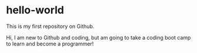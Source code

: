 # hello-world
This is my first repository on Github.

Hi, I am new to Github and coding, but am going to take a coding boot camp to learn and become a programmer!
